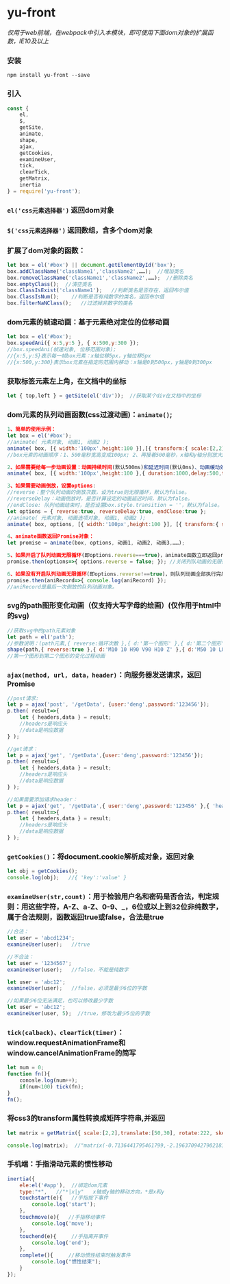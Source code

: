 # yu-front
  *仅用于web前端，在webpack中引入本模块，即可使用下面dom对象的扩展函数，IE10及以上*
  
### 安装
```
npm install yu-front --save
```
  
### 引入
```javascript
const { 
    el, 
    $,
    getSite,
    animate,
    shape,
    ajax, 
    getCookies, 
    examineUser,
    tick,
    clearTick,
    getMatrix,
    inertia
} = require('yu-front');
```

### `el('css元素选择器')` 返回dom对象

### `$('css元素选择器')` 返回数组，含多个dom对象

### 扩展了dom对象的函数：
```javascript
let box = el('#box') || document.getElementById('box');
box.addClassName('className1','className2',……);  //增加类名
box.removeClassName('className1','className2',……);  //删除类名
box.emptyClass();  //清空类名
box.ClassIsExist('className1');   //判断类名是否存在，返回布尔值
box.ClassIsNum();    //判断是否有纯数字的类名，返回布尔值
box.filterNaNClass();   //过滤掉非数字的类名
```

### dom元素的帧速动画：基于元素绝对定位的位移动画
```javascript
let box = el('#box');
box.speedAni({ x:5,y:5 }, { x:500,y:300 });
//box.speedAni(帧速对象, 位移范围对象);
//{x:5,y:5}表示每一帧box元素：x轴位移5px，y轴位移5px
//{x:500,y:300}表示box元素在指定的范围内移动：x轴是0到500px，y轴是0到300px
```

### 获取标签元素左上角，在文档中的坐标
```javascript
let { top,left } = getSite(el('div'));  //获取某个div在文档中的坐标
```

### dom元素的队列动画函数(css过渡动画)：`animate()`;
```javascript
1、简单的使用示例：
let box = el('#box');
//animate( 元素对象, 动画1, 动画2 );
animate( box, [{ width:'100px',height:100 }],[{ transform:{ scale:[2,2],translate:['100%','100%'] } }] );
//box元素的动画顺序：1、500毫秒宽高变成100px; 2、再接着500毫秒，x轴和y轴分别放大2倍、偏移100%;

2、如果需要给每一步动画设置：动画持续时间(默认500ms)和延迟时间(默认0ms)、动画缓动效果(默认ease-out)，如下例：
animate( box, [{ width:'100px',height:100 },{ duration:1000,delay:500,timing:'ease-out' }], [{ transform:{ scale:[2,2],translate:['100%','100%'] } },{ duration:2000,delay:1000 }] );

3、如果需要动画倒放，设置options:
//reverse：整个队列动画的倒放次数，设为true则无限循环，默认为false。
//reverseDelay：动画倒放时，是否计算设定的动画延迟时间，默认为false。
//endClose: 队列动画结束时，是否设置box.style.transition = ''，默认为false。
let options = { reverse:true, reverseDelay:true, endClose:true };
//animate( 元素对象, 动画选项对象, 动画1, 动画2 );
animate( box, options, [{ width:'100px',height:100 }], [{ transform:{ scale:[2,2],translate:['100%','100%'] } }] );

4、animate函数返回Promise对象：
let promise = animate(box, options, 动画1, 动画2, 动画3,……);

5、如果开启了队列动画无限循环(即options.reverse===true)，animate函数立即返回promise，promise的resolve函数的参数是options对象，设置options.reverse=false可以关闭队列动画的无限循环，如下：
promise.then(options=>{ options.reverse = false; }); //关闭列队动画的无限循环

6、如果没有开启队列动画无限循环(即options.reverse!==true)，则队列动画全部执行完后，才返回promise，promise的resolve函数的参数是队列动画对象。
promise.then(aniRecord=>{ console.log(aniRecord) });
//aniRecord是最后一次倒放的队列动画对象。

```

### svg的path图形变化动画（仅支持大写字母的绘画）(仅作用于html中的svg)
```javascript
//获取svg中的path元素对象
let path = el('path');
//参数说明：(path元素,{ reverse:循环次数 },{ d:'第一个图形' },{ d:'第二个图形' });
shape(path,{ reverse:true },{ d:'M10 10 H90 V90 H10 Z' },{ d:'M50 10 L80 90 L10 40 L90 40 L20 90 Z' },……);
//第一个图形到第二个图形的变化过程动画
```

### `ajax(method, url, data，header)`：向服务器发送请求，返回Promise
```javascript
//post请求:
let p = ajax('post', '/getData', {user:'deng',password:'123456'});
p.then( result=>{
    let { headers,data } = result;
    //headers是响应头
    //data是响应数据
} );

//get请求：
let p = ajax('get', '/getData',{user:'deng',password:'123456'});
p.then( result=>{
    let { headers,data } = result;
    //headers是响应头
    //data是响应数据
} );

//如果需要添加请求header：
let p = ajax('get', '/getData',{ user:'deng',password:'123456' },{ 'header字段':'字段值' });
p.then( result=>{
    let { headers,data } = result;
    //headers是响应头
    //data是响应数据
} );
```
  
### `getCookies()`：将document.cookie解析成对象，返回对象
```javascript
let obj = getCookies();
console.log(obj);   //{ 'key':'value' }
```

### `examineUser(str,count)`：用于检验用户名和密码是否合法，判定规则：用这些字符，A-Z、a-Z、0-9、_，6位或以上到32位非纯数字，属于合法规则，函数返回true或false，合法是true
```javascript
//合法：
let user = 'abcd1234';
examineUser(user);   //true

//不合法：
let user = '1234567';
examineUser(user);   //false，不能是纯数字

let user = 'abc12';
examineUser(user);   //false，必须是最少6位的字数

//如果最少6位无法满足，也可以修改最少字数
let user = 'abc12';
examineUser(user, 5);  //true，修改为最少5位的字数
```

### `tick(calback)、clearTick(timer)`：window.requestAnimationFrame和window.cancelAnimationFrame的简写
```javascript
let num = 0;
function fn(){
    conosle.log(num++);
    if(num<100) tick(fn);
}
fn();
```

### 将css3的transform属性转换成矩阵字符串,并返回
```javascript
let matrix = getMatrix({ scale:[2,2],translate:[50,30], rotate:222, skew:[45,30] });

console.log(matrix);  //"matrix(-0.7136441795461799,-2.1963709427902183,-0.1480284382370718,-2.8245508636725045,100,60)"
```

### 手机端：手指滑动元素的惯性移动
```javascript
inertia({
    ele:el('#app'),  //绑定dom元素
    type:"*",   //"*|x|y"   x轴或y轴的移动方向，*是x和y
    touchstart(e){   //手指按下事件
        console.log('start');
    },
    touchmove(e){   //手指移动事件
        console.log('move');
    },
    touchend(e){     //手指离开事件
        console.log('end');
    },
    complete(){     //移动惯性结束时触发事件
        console.log("惯性结束");
    }
});
```